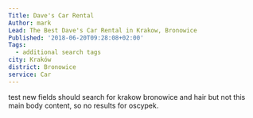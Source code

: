 ```yaml
---
Title: Dave's Car Rental
Author: mark
Lead: The Best Dave's Car Rental in Krakow, Bronowice
Published: '2018-06-20T09:28:08+02:00'
Tags:
  - additional search tags
city: Kraków
district: Bronowice
service: Car
---
```

test new fields should search for krakow bronowice and hair but not this main body content, so no results for oscypek.
